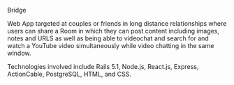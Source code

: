 Bridge 

Web App targeted at couples or friends in long distance relationships where users can share a Room in which they can post content including  images, notes and URLS as well as being able to videochat and search for and watch a YouTube video simultaneously while video chatting in the same window.

Technologies involved include Rails 5.1, Node.js, React.js, Express, ActionCable, PostgreSQL, HTML, and CSS.
